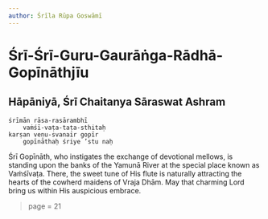 ```yaml
---
author: Śrīla Rūpa Goswāmī
---
```


# Śrī-Śrī-Guru-Gaurāṅga-Rādhā-Gopīnāthjīu 

## Hāpāniyā, Śrī Chaitanya Sāraswat Ashram

    śrīmān rāsa-rasārambhī
        vaṁśī-vaṭa-taṭa-sthitaḥ
    karṣan veṇu-svanair gopīr
        gopīnāthaḥ śriye ’stu naḥ

Śrī Gopīnāth, who instigates the exchange of devotional mellows, is standing upon the banks of the Yamunā River at the special place known as Vaṁśīvaṭa. There, the sweet tune of His flute is naturally attracting the hearts of the cowherd maidens of Vraja Dhām. May that charming Lord bring us within His auspicious embrace.


> page = 21
